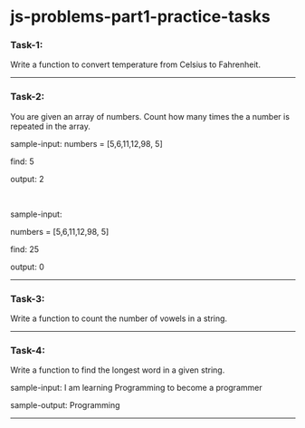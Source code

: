 # js-problems-part1-practice-tasks

### Task-1: 
Write a function to convert temperature from Celsius to Fahrenheit.

---

### Task-2: 
You are given an array of numbers. Count how many times the a number is repeated in the array. 

sample-input: 
numbers = [5,6,11,12,98, 5]

find: 5

output: 2

<br/>

sample-input: 

numbers = [5,6,11,12,98, 5]

find: 25

output: 0



----
### Task-3: 
Write a function to count the number of vowels in a string.

---
### Task-4: 
Write a function to find the longest word in a given string.

sample-input: 
I am learning Programming to become a programmer

sample-output: Programming

----

